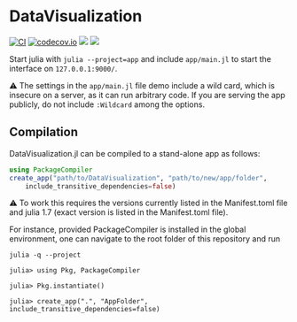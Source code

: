 # DataVisualization

[![CI](https://github.com/Veos-Digital/DataVisualization.jl/workflows/CI/badge.svg?branch=main)](https://github.com/Veos-Digital/DataVisualization.jl/actions?query=workflow%3ACI+branch%3Amain)
[![codecov.io](http://codecov.io/github/Veos-Digital/DataVisualization.jl/coverage.svg?branch=main)](http://codecov.io/github/Veos-Digital/DataVisualization.jl?branch=main)
[![](https://img.shields.io/badge/docs-stable-blue.svg)](https://veos-digital.github.io/DataVisualization.jl/stable)
[![](https://img.shields.io/badge/docs-dev-blue.svg)](https://veos-digital.github.io/DataVisualization.jl/dev)

Start julia with `julia --project=app` and include `app/main.jl` to start the interface on `127.0.0.1:9000/`.

:warning: The settings in the `app/main.jl` file demo include a wild card, which is insecure on a server, as it can run arbitrary code.
If you are serving the app publicly, do not include `:Wildcard` among the options.

## Compilation

DataVisualization.jl can be compiled to a stand-alone app as follows:

```julia
using PackageCompiler
create_app("path/to/DataVisualization", "path/to/new/app/folder",
    include_transitive_dependencies=false)
```

:warning: To work this requires the versions currently listed in the Manifest.toml file and julia 1.7 (exact version is listed in the Manifest.toml file).

For instance, provided PackageCompiler is installed in the global environment, one can navigate to the root folder of this repository and run

```
julia -q --project

julia> using Pkg, PackageCompiler

julia> Pkg.instantiate()

julia> create_app(".", "AppFolder", include_transitive_dependencies=false)
```